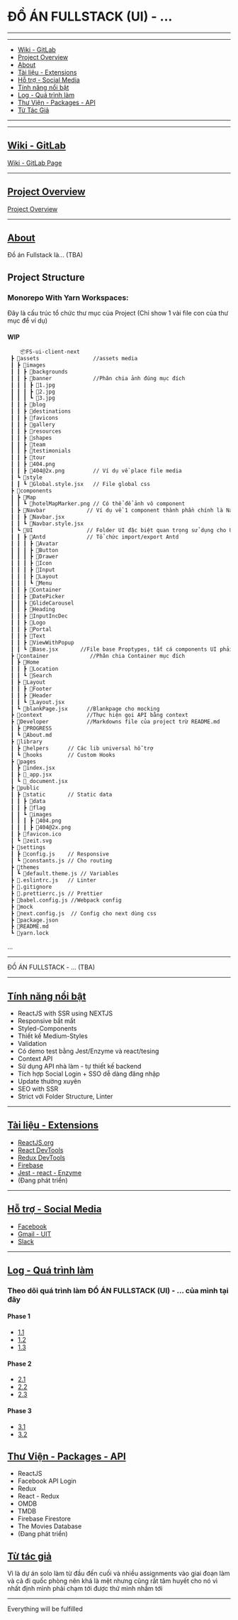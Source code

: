 # ĐỒ ÁN FULLSTACK (UI) - ...

___

---
+ [Wiki - GitLab](https://gitlab.com/php1301/DoAnReactJS/-/wikis/Project-Wiki-about)
+ [Project Overview](https://www.youtube.com/watch?v=__gm2ttLUiI)
+ [About](https://github.com/php1301/DoAnReactJS/blob/master/Developer/About.md)
+ [Tài liệu - Extensions](https://github.com/php1301/DoAnReactJS/blob/master/Developer/docs.md)
+ [Hỗ trợ - Social Media](https://www.facebook.com/dioxittdn.phucprobb)
+ [Tính năng nổi bật](https://github.com/php1301/DoAnReactJS/blob/master/Developer/SpecialFeatures.md)
+ [Log - Quá trình làm ](https://github.com/php1301/DoAnReactJS/tree/master/Developer/PROGRESS)
+ [Thư Viện - Packages - API](https://github.com/php1301/DoAnReactJS/blob/master/Developer/Packages.md)
+ [Từ Tác Giả](https://github.com/php1301/DoAnReactJS/edit/master/Developer/Info.md)
---
***
## [Wiki - GitLab](https://gitlab.com/php1301/DoAnReactJS/-/wikis/Project-Wiki-about)
[Wiki - GitLab Page](https://gitlab.com/php1301/DoAnReactJS/-/wikis/Project-Wiki-about)
***
## [Project Overview](https://www.youtube.com/watch?v=__gm2ttLUiI)
[Project Overview](https://www.youtube.com/watch?v=__gm2ttLUiI)
***
## [About](https://github.com/php1301/DoAnReactJS/blob/master/Developer/About.md)

Đồ án Fullstack là... (TBA)
## Project Structure
### Monorepo With Yarn Workspaces:
Đây là cấu trúc tổ chức thư mục của Project (Chỉ show 1 vài file con của thư mục để ví dụ)
#### WIP

```bash
    📦FS-ui-client-next
 ┣ 📂assets                 //assets media
 ┃ ┣ 📂images
 ┃ ┃ ┣ 📂backgrounds
 ┃ ┃ ┣ 📂banner             //Phân chia ảnh đúng mục đích
 ┃ ┃ ┃ ┣ 📜1.jpg
 ┃ ┃ ┃ ┣ 📜2.jpg
 ┃ ┃ ┃ ┗ 📜3.jpg
 ┃ ┃ ┣ 📂blog            
 ┃ ┃ ┣ 📂destinations
 ┃ ┃ ┣ 📂favicons
 ┃ ┃ ┣ 📂gallery
 ┃ ┃ ┣ 📂resources
 ┃ ┃ ┣ 📂shapes
 ┃ ┃ ┣ 📂team
 ┃ ┃ ┣ 📂testimonials        
 ┃ ┃ ┣ 📂tour
 ┃ ┃ ┣ 📜404.png             
 ┃ ┃ ┣ 📜404@2x.png         // Ví dụ về place file media
 ┃ ┗ 📂style
 ┃ ┃ ┗ 📜Global.style.jsx   // File global css
 ┣ 📂components             
 ┃ ┣ 📂Map
 ┃ ┃ ┗ 📜hotelMapMarker.png // Có thể để ảnh vô component
 ┃ ┣ 📂Navbar             // Ví dụ về 1 component thành phần chính là Navbar - sử dụng styled component
 ┃ ┃ ┣ 📜Navbar.jsx
 ┃ ┃ ┗ 📜Navbar.style.jsx
 ┃ ┗ 📂UI                 // Folder UI đặc biệt quan trọng sử dụng cho UI - libs, snippet, chưa nặng tính logic và custom
 ┃ ┃ ┣ 📂Antd             // Tổ chức import/export Antd 
 ┃ ┃ ┃ ┣ 📂Avatar
 ┃ ┃ ┃ ┣ 📂Button
 ┃ ┃ ┃ ┣ 📂Drawer
 ┃ ┃ ┃ ┣ 📂Icon
 ┃ ┃ ┃ ┣ 📂Input
 ┃ ┃ ┃ ┣ 📂Layout
 ┃ ┃ ┃ ┗ 📂Menu
 ┃ ┃ ┣ 📂Container
 ┃ ┃ ┣ 📂DatePicker
 ┃ ┃ ┣ 📂GlideCarousel
 ┃ ┃ ┣ 📂Heading
 ┃ ┃ ┣ 📂InputIncDec
 ┃ ┃ ┣ 📂Logo
 ┃ ┃ ┣ 📂Portal
 ┃ ┃ ┣ 📂Text
 ┃ ┃ ┣ 📂ViewWithPopup
 ┃ ┃ ┗ 📜Base.jsx       //File base Proptypes, tất cá components UI phải kế thừa từ mục base - default
 ┣ 📂container             //Phân chia Container mục đích
 ┃ ┣ 📂Home
 ┃ ┃ ┣ 📂Location
 ┃ ┃ ┗ 📂Search
 ┃ ┣ 📂Layout
 ┃ ┃ ┣ 📂Footer
 ┃ ┃ ┣ 📂Header
 ┃ ┃ ┗ 📜Layout.jsx
 ┃ ┗ 📜blankPage.jsx      //Blankpage cho mocking
 ┣ 📂context              //Thực hiện gọi API bằng context
 ┣ 📂Developer            //Markdowns file của project trừ README.md
 ┃ ┣ 📂PROGRESS
 ┃ ┗ 📜About.md
 ┣ 📂library
 ┃ ┣ 📂helpers      // Các lib universal hỗ trợ
 ┃ ┗ 📂hooks        // Custom Hooks
 ┣ 📂pages
 ┃ ┣ 📜index.jsx
 ┃ ┣ 📜_app.jsx    
 ┃ ┗ 📜_document.jsx
 ┣ 📂public
 ┃ ┣ 📂static       // Static data
 ┃ ┃ ┣ 📂data
 ┃ ┃ ┣ 📂flag
 ┃ ┃ ┗ 📂images
 ┃ ┃ ┃ ┣ 📜404.png
 ┃ ┃ ┃ ┣ 📜404@2x.png
 ┃ ┣ 📜favicon.ico
 ┃ ┗ 📜zeit.svg
 ┣ 📂settings
 ┃ ┣ 📜config.js    // Responsive
 ┃ ┗ 📜constants.js // Cho routing
 ┣ 📂themes
 ┃ ┗ 📜default.theme.js // Variables
 ┣ 📜.eslintrc.js   // Linter
 ┣ 📜.gitignore
 ┣ 📜.prettierrc.js // Prettier
 ┣ 📜babel.config.js //Webpack config
 ┣ 📜mock
 ┣ 📜next.config.js  // Config cho next dùng css
 ┣ 📜package.json
 ┣ 📜README.md
 ┗ 📜yarn.lock
```
...
***
ĐỒ ÁN FULLSTACK - ... (TBA)
***
## [Tính năng nổi bật](https://github.com/php1301/DoAnReactJS/blob/master/Developer/SpecialFeatures.md)
+ ReactJS with SSR using NEXTJS
+ Responsive bắt mắt
+ Styled-Components
+ Thiết kế Medium-Styles
+ Validation
+ Có demo test bằng Jest/Enzyme và react/tesing
+ Context API
+ Sử dụng API nhà làm - tự thiết kế backend
+ Tích hợp Social Login + SSO dễ dàng đăng nhập
+ Update thường xuyên
+ SEO with SSR
+ Strict với Folder Structure, Linter
***
## [Tài liệu - Extensions](https://github.com/php1301/DoAnReactJS/blob/master/Developer/docs.md)
+ [ReactJS.org](https://reactjs.org/)
+ [React DevTools](https://chrome.google.com/webstore/detail/react-developer-tools/fmkadmapgofadopljbjfkapdkoienihi)
+ [Redux DevTools](https://github.com/zalmoxisus/redux-devtools-extension)
+ [Firebase](https://firebase.google.com/docs)
+ [Jest - react - Enzyme](https://www.npmjs.com/package/jest-dom)
+ (Đang phát triển)
***
## [Hỗ trợ - Social Media](https://www.facebook.com/dioxittdn.phucprobb)
+ [Facebook](https://www.facebook.com/dioxittdn.phucprobb)
+ [Gmail - UIT](19520854@gm.uit.edu.vn)
+ [Slack](https://join.slack.com/t/reactjsgroupe/shared_invite/enQtNzk4MzkxMjc2MDIyLWIzZTNlNzVlZmM4YjExYWYyMzhkMmZlYzg2YjJhNWRiMzQ5YmE5ZDMyNmYyNzVlN2VhYTNhYWEwNDhlODA4MWM)
***
## [Log - Quá trình làm ](https://github.com/php1301/DoAnReactJS/tree/master/Developer/PROGRESS)
### Theo dõi quá trình làm ĐỒ ÁN FULLSTACK (UI) - ... của mình tại đây
#### Phase 1
+ [1.1](https://github.com/php1301/DoAnReactJS/blob/master/Developer/PROGRESS/Phase%201/Phase-1_1.md)
+ [1.2](https://github.com/php1301/DoAnReactJS/blob/master/Developer/PROGRESS/Phase%201/Phase-1_2.md)
+ [1.3](https://github.com/php1301/DoAnReactJS/blob/master/Developer/PROGRESS/Phase%201/Phase-1_3.md)
#### Phase 2
+ [2.1](https://github.com/php1301/DoAnReactJS/blob/master/Developer/PROGRESS/Phase%202/Phase-2_1.md)
+ [2.2](https://github.com/php1301/DoAnReactJS/blob/master/Developer/PROGRESS/Phase%202/Phase-2_2.md)
+ [2.3](https://github.com/php1301/DoAnReactJS/blob/master/Developer/PROGRESS/Phase%202/Phase-2_3.md)
#### Phase 3
+ [3.1](https://github.com/php1301/DoAnReactJS/blob/master/Developer/PROGRESS/Phase%203/Phase-3_1.md)
+ [3.2](https://github.com/php1301/DoAnReactJS/blob/master/Developer/PROGRESS/Phase%203/Phase-3_2.md)
## [Thư Viện - Packages - API](https://github.com/php1301/DoAnReactJS/blob/master/Developer/Packages.md)
+ ReactJS
+ Facebook API Login
+ Redux
+ React - Redux
+ OMDB
+ TMDB
+ Firebase Firestore
+ The Movies Database
+ (Đang phát triển)
## [Từ tác giả](https://github.com/php1301/DoAnReactJS/edit/master/Developer/Info.md)
Vì là dự án solo làm từ đầu đến cuối và nhiều assignments vào giai đoạn làm và cả đi quốc phòng nên khá là mệt nhưng cũng rất tâm huyết cho nó vì nhất định mình phải chạm tới được thứ mình nhắm tới
***
Everything will be fulfilled
